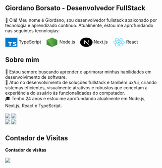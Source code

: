 ## Giordano Borsato - Desenvolvedor FullStack

👋 Olá! Meu nome é Giordano, sou desenvolvedor fullstack apaixonado por tecnologia e aprendizado contínuo. Atualmente, estou me aprofundando nas seguintes tecnologias:

<img align="center" alt="TypeScript" height="30" width="40" src="https://raw.githubusercontent.com/devicons/devicon/master/icons/typescript/typescript-original.svg"> TypeScript &nbsp;&nbsp;
<img align="center" alt="Node.js" height="30" width="40" src="https://raw.githubusercontent.com/devicons/devicon/master/icons/nodejs/nodejs-original.svg"> Node.js &nbsp;&nbsp;
<img align="center" alt="Next.js" height="30" width="40" src="https://raw.githubusercontent.com/devicons/devicon/master/icons/nextjs/nextjs-original.svg"> Next.js &nbsp;&nbsp;
<img align="center" alt="React" height="30" width="40" src="https://raw.githubusercontent.com/devicons/devicon/master/icons/react/react-original.svg"> React


## Sobre mim
<div>
  🌱 Estou sempre buscando aprender e aprimorar minhas habilidades em desenvolvimento de software.<br>
  💼 Atuo no desenvolvimento de soluções fullstack e também ux/ui, criando sistemas eficientes, visualmente atrativos e robustos que conectam a experiência do usuário às funcionalidades do computador.<br>
  🎓 Tenho 24 anos e estou me aprofundando atualmente em Node.js, Next.js, React e TypeScript.<br>
</div><br>

<div>
  <img height="180cm" src="https://github-readme-stats.vercel.app/api?username=borsatogiordano&show_icons=true&theme=blue-green"/>
  <img height="180cm" src="https://github-readme-stats.vercel.app/api/top-langs/?username=borsatogiordano&layout=compact&theme=blue-green"/>
</div>

<div> 
  <a href="https://www.instagram.com/borsatogiordano_" target="_blank"><img src="https://img.shields.io/badge/-Instagram-%23E4405F?style=for-the-badge&logo=instagram&logoColor=white"></a>
  <a href="https://www.linkedin.com/in/borsatogiordano_" target="_blank"><img src="https://img.shields.io/badge/-LinkedIn-%230077B5?style=for-the-badge&logo=linkedin&logoColor=white"></a> 
</div>

## Contador de Visitas
<div align="left">
 <p align="left"><b>Contador de visitas</b></p>  
  <p align="left"><img align="center" src="https://profile-counter.glitch.me/{borsatogiordano}/count.svg" /></p> 
</div>
